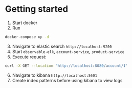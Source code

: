 # Getting started
1. Start docker
2. Run
```sh
docker-compose up -d
```
3. Navigate to elastic search `http://localhost:9200`
4. Start `observable-elk`, `account-service`, `product-service`
5. Execute request:
```sh
curl -X GET --location "http://localhost:8080/account/1"
```
6. Navigate to kibana `http://localhost:5601`
7. Create index patterns before using kibana to view logs
